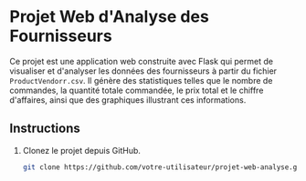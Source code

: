 # Projet Web d'Analyse des Fournisseurs

Ce projet est une application web construite avec Flask qui permet de visualiser et d'analyser les données des fournisseurs à partir du fichier `ProductVendorr.csv`. Il génère des statistiques telles que le nombre de commandes, la quantité totale commandée, le prix total et le chiffre d'affaires, ainsi que des graphiques illustrant ces informations.

## Instructions

1. Clonez le projet depuis GitHub.
   ```bash
   git clone https://github.com/votre-utilisateur/projet-web-analyse.git
